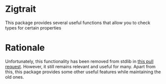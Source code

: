 # Zigtrait
This package provides several useful functions that allow you to check types for certain properties
# Rationale
Unfortunately, this functionality has been removed from stdlib in [this pull request](https://github.com/ziglang/zig/pull/18061). However, it still remains relevant and useful for many. Apart from this, this package provides some other useful features while maintaining the old ones.
